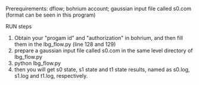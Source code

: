 Prerequirements:
dflow; bohrium account; gaussian input file called s0.com (format can be seen in this program)

RUN steps
1. Obtain your "progam id" and "authorization" in bohrium, and then fill them in the lbg_flow.py (line 128 and 129)
2. prepare a gaussian input file called s0.com in the same level directory of lbg_flow.py
3. python lbg_flow.py
4. then you will get s0 state, s1 state and t1 state results, named as s0.log, s1.log and t1.log, respectively.  
